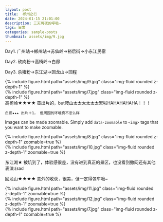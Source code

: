 ```yaml
---
layout: post
title:  郴州之行
date: 2024-01-15 21:01:00
description: 三天两夜的呼吸~
tags: 日常
categories: sample-posts
thumbnail: assets/img/9.jpg
---
```

Day1. 广州站→郴州站→苏仙岭→裕后街→小东江民宿

Day2. 砍肉粉→高椅岭→白廊

Day3. 杀猪粉→东江湖→回龙山→回程

<div class="row mt-3">
    <div class="col-sm mt-3 mt-md-0">
        {% include figure.html path="assets/img/9.jpg" class="img-fluid rounded z-depth-1" %}
    </div>
    <div class="col-sm mt-3 mt-md-0">
        {% include figure.html path="assets/img/7.jpg" class="img-fluid rounded z-depth-1" %}
    </div>
</div>
<div class="caption">
    高椅岭★★★★  蛮出片的，but爬山太太太太太太累啦HAHAHAHAHA！！！
    
    白廊★★★ 出片＋1， 但周围的环境真不怎么样
</div>

Images can be made zoomable.
Simply add `data-zoomable` to `<img>` tags that you want to make zoomable.

<div class="row mt-3">
    <div class="col-sm mt-3 mt-md-0">
        {% include figure.html path="assets/img/8.jpg" class="img-fluid rounded z-depth-1" zoomable=true %}
    </div>
    <div class="col-sm mt-3 mt-md-0">
        {% include figure.html path="assets/img/10.jpg" class="img-fluid rounded z-depth-1" zoomable=true %}
    </div>
</div>

东江湖★ 被坑到了，体验感很差，没有进到真正的景区，也没看到撒网还有其他表演:(sad

回龙山★★★★ 意外的收获，很美，但一定得包车哦~

<div class="row mt-3">
    <div class="col-sm mt-3 mt-md-0">
        {% include figure.html path="assets/img/11.jpg" class="img-fluid rounded z-depth-1" zoomable=true %}
    </div>
    <div class="col-sm mt-3 mt-md-0">
        {% include figure.html path="assets/img/12.jpg" class="img-fluid rounded z-depth-1" zoomable=true %}
    </div>
    <div class="col-sm mt-3 mt-md-0">
        {% include figure.html path="assets/img/7.jpg" class="img-fluid rounded z-depth-1" zoomable=true %}
    </div>
</div>
